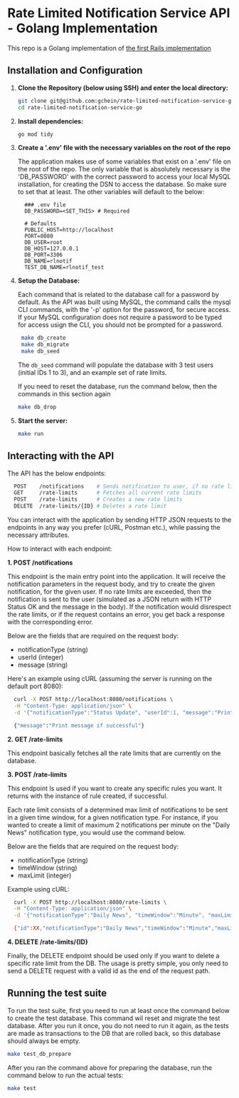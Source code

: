 # Rate Limited Notification Service API - Golang Implementation

This repo is a Golang implementation of [the first Rails implementation](https://github.com/gchein/rate-limited-notification-service)

## Installation and Configuration

1. **Clone the Repository (below using SSH) and enter the local directory:**
   ```sh
   git clone git@github.com:gchein/rate-limited-notification-service-go.git
   cd rate-limited-notification-service-go
   ```

2. **Install dependencies:**
    ```sh
    go mod tidy
    ```

3. **Create a '.env' file with the necessary variables on the root of the repo**

    The application makes use of some variables that exist on a '.env' file on the root of the repo. The only variable that is absolutely necessary is the 'DB_PASSWORD' with the correct password to access your local MySQL installation, for creating the DSN to access the database. So make sure to set that at least. The other variables will default to the below:

    ```
      ### .env file
      DB_PASSWORD=<SET_THIS> # Required

      # Defaults
      PUBLIC_HOST=http://localhost
      PORT=8080
      DB_USER=root
      DB_HOST=127.0.0.1
      DB_PORT=3306
      DB_NAME=rlnotif
      TEST_DB_NAME=rlnotif_test
    ```

4. **Setup the Database:**

    Each command that is related to the database call for a password by default. As the API was built using MySQL, the command calls the mysql CLI commands, with the '-p' option for the password, for secure access. If your MySQL configuration does not require a password to be typed for access usign the CLI, you should not be prompted for a password.

   ```sh
    make db_create
    make db_migrate
    make db_seed
    ```

    The `db_seed` command will populate the database with 3 test users (initial IDs 1 to 3), and an example set of rate limits.

    If you need to reset the database, run the command below, then the commands in this section again

    ```sh
    make db_drop
    ```

5. **Start the server:**
    ```sh
    make run
    ```

## Interacting with the API

  The API has the below endpoints:

  ```sh
    POST    /notifications    # Sends notification to user, if no rate limits are disrespected
    GET     /rate-limits      # Fetches all current rate limits
    POST    /rate-limits      # Creates a new rate limits
    DELETE  /rate-limits/{ID} # Deletes a rate limit
  ```

  You can interact with the application by sending HTTP JSON requests to the endpoints in any way you prefer (cURL, Postman etc.), while passing the necessary attributes.

  How to interact with each endpoint:

  **1. POST /notifications**

  This endpoint is the main entry point into the application. It will receive the notification parameters in the request body, and try to create the given notification, for the given user. If no rate limits are exceeded, then the notification is sent to the user (simulated as a JSON return with HTTP Status OK and the message in the body). If the notification would disrespect the rate limits, or if the request contains an error, you get back a response with the corresponding error.

  Below are the fields that are required on the request body:

  - notificationType (string)
  - userId (integer)
  - message (string)

  Here's an example using cURL (assuming the server is running on the default port 8080):

  ```sh
    curl -X POST http://localhost:8080/notifications \
    -H "Content-Type: application/json" \
    -d '{"notificationType":"Status Update", "userId":1, "message":"Print message if successful"}'

    {"message":"Print message if successful"}
  ```

  **2. GET /rate-limits**

  This endpoint basically fetches all the rate limits that are currently on the database.

  **3. POST /rate-limits**

  This endpoint Is used if you want to create any specific rules you want. It returns with the instance of rule created, if successful.

  Each rate limit consists of a determined max limit of notifications to be sent in a given time window, for a given notification type. For instance, if you wanted to create a limit of maximum 2 notifications per minute on the "Daily News" notification type, you would use the command below.

  Below are the fields that are required on the request body:

  - notificationType (string)
  - timeWindow (string)
  - maxLimit (integer)

  Example using cURL:

  ```sh
    curl -X POST http://localhost:8080/rate-limits \
    -H "Content-Type: application/json" \
    -d '{"notificationType":"Daily News", "timeWindow":"Minute", "maxLimit":2}'

    {"id":XX,"notificationType":"Daily News","timeWindow":"Minute","maxLimit":2}
  ```

  **4. DELETE /rate-limits/{ID}**

  Finally, the DELETE endpoint should be used only if you want to delete a specific rate limit from the DB. The usage is pretty simple, you only need to send a DELETE request with a valid id as the end of the request path.

## Running the test suite

To run the test suite, first you need to run at least once the command below to create the test database. This command wil reset and migrate the test database. After you run it once, you do not need to run it again, as the tests are made as transactions to the DB that are rolled back, so this database should always be empty.

  ```sh
  make test_db_prepare
  ```

After you ran the command above for preparing the database, run the command below to run the actual tests:

  ```sh
  make test
  ```
